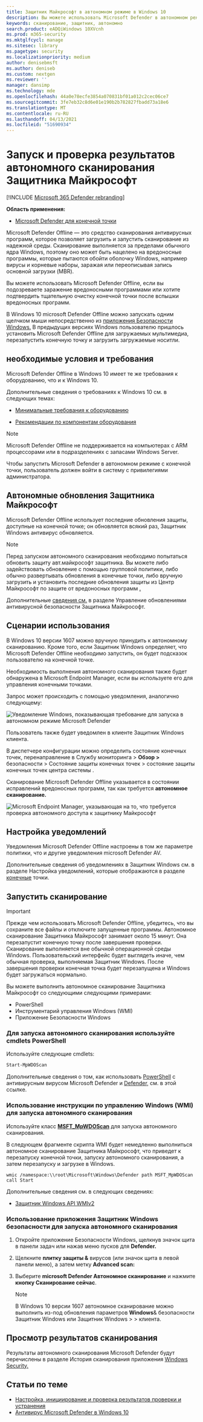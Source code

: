 ```yaml
---
title: Защитник Майкрософт в автономном режиме в Windows 10
description: Вы можете использовать Microsoft Defender в автономном режиме прямо из Защитник Windows антивирусного приложения. Вы также можете управлять развертываемой сетью.
keywords: сканирование, защитник, автономно
search.product: eADQiWindows 10XVcnh
ms.prod: m365-security
ms.mktglfcycl: manage
ms.sitesec: library
ms.pagetype: security
ms.localizationpriority: medium
author: denisebmsft
ms.author: deniseb
ms.custom: nextgen
ms.reviewer: ''
manager: dansimp
ms.technology: mde
ms.openlocfilehash: 44a0e78ecfe3854a070831bf01a012c2cec06ce7
ms.sourcegitcommit: 3fe7eb32c8d6e01e190b2b782827fbadd73a18e6
ms.translationtype: MT
ms.contentlocale: ru-RU
ms.lasthandoff: 04/13/2021
ms.locfileid: "51690934"
---
```

# <a name="run-and-review-the-results-of-a-microsoft-defender-offline-scan"></a>Запуск и проверка результатов автономного сканирования Защитника Майкрософт

[!INCLUDE [Microsoft 365 Defender rebranding](../../includes/microsoft-defender.md)]


**Область применения:**

- [Microsoft Defender для конечной точки](/microsoft-365/security/defender-endpoint/)

Microsoft Defender Offline — это средство сканирования антивирусных программ, которое позволяет загрузить и запустить сканирование из надежной среды. Сканирование выполняется за пределами обычного ядра Windows, поэтому оно может быть нацелено на вредоносные программы, которые пытаются обойти оболочку Windows, например вирусы и корневые наборы, заражая или переописывая запись основной загрузки (MBR).

Вы можете использовать Microsoft Defender Offline, если вы подозреваете заражение вредоносными программами или хотите подтвердить тщательную очистку конечной точки после вспышки вредоносных программ.

В Windows 10 microsoft Defender Offline можно запускать одним щелчком мыши непосредственно из [приложения Безопасности Windows.](microsoft-defender-security-center-antivirus.md) В предыдущих версиях Windows пользователю пришлось установить Microsoft Defender Offline для загружаемых мультимедиа, перезапустить конечную точку и загрузить загружаемые носитли.

## <a name="prerequisites-and-requirements"></a>необходимые условия и требования

Microsoft Defender Offline в Windows 10 имеет те же требования к оборудованию, что и к Windows 10. 

Дополнительные сведения о требованиях к Windows 10 см. в следующих темах:

- [Минимальные требования к оборудованию](/windows-hardware/design/minimum/minimum-hardware-requirements-overview)

- [Рекомендации по компонентам оборудования](/windows-hardware/design/component-guidelines/components)

> [!NOTE]
> Microsoft Defender Offline не поддерживается на компьютерах с ARM процессорами или в подразделениях с запасами Windows Server.

Чтобы запустить Microsoft Defender в автономном режиме с конечной точки, пользователь должен войти в систему с привилегиями администратора.
 
## <a name="microsoft-defender-offline-updates"></a>Автономные обновления Защитника Майкрософт

Microsoft Defender Offline использует последние обновления защиты, доступные на конечной точке; он обновляется всякий раз, Защитник Windows антивирус обновляется. 

> [!NOTE]
> Перед запуском автономного сканирования необходимо попытаться обновить защиту авт.майкрософт защитника. Вы можете либо задействовать обновление с помощью групповой политики, либо обычно развертывать обновления в конечные точки, либо вручную загрузить и установить последние обновления защиты из Центр Майкрософт по защите от вредоносных программ [.](https://www.microsoft.com/security/portal/definitions/adl.aspx)

Дополнительные [сведения см.](manage-protection-updates-microsoft-defender-antivirus.md) в разделе Управление обновлениями антивирусной безопасности Защитника Майкрософт.

## <a name="usage-scenarios"></a>Сценарии использования

В Windows 10 версии 1607 можно вручную принудить к автономному сканированию. Кроме того, если Защитник Windows определяет, что Microsoft Defender Offline необходимо запустить, он будет подсказок пользователю на конечной точке. 

Необходимость выполнения автономного сканирования также будет обнаружена в Microsoft Endpoint Manager, если вы используете его для управления конечными точками.

Запрос может происходить с помощью уведомления, аналогично следующему:

![Уведомление Windows, показывающая требование для запуска в автономном режиме Microsoft Defender](images/defender/notification.png)

Пользователь также будет уведомлен в клиенте Защитник Windows клиента.

В диспетчере конфигурации можно определить состояние конечных точек, перенаправление в Службу мониторинга > **Обзор >** безопасности > Состояние защиты конечных точек > состояние защиты конечных точек центра системы . 

Сканирование Microsoft Defender Offline указывается в состоянии исправлений вредоносных программ, так как требуется **автономное сканирование.** 

![Microsoft Endpoint Manager, указывающая на то, что требуется проверка автономного доступа к защитнику Майкрософт](images/defender/sccm-wdo.png)

## <a name="configure-notifications"></a>Настройка уведомлений

Уведомления Microsoft Defender Offline настроены в том же параметре политики, что и другие уведомления microsoft Defender AV.

Дополнительные сведения об уведомлениях в Защитник Windows см. в разделе Настройка уведомлений, которые отображаются в разделе [конечные](configure-notifications-microsoft-defender-antivirus.md) точки.

## <a name="run-a-scan"></a>Запустить сканирование 

> [!IMPORTANT]
> Прежде чем использовать Microsoft Defender Offline, убедитесь, что вы сохраните все файлы и отключите запущенные программы. Автономное сканирование Защитника Майкрософт занимает около 15 минут. Она перезапустит конечную точку после завершения проверки. Сканирование выполняется вне обычной операционной среды Windows. Пользовательский интерфейс будет выглядеть иначе, чем обычная проверка, выполняемая Защитник Windows. После завершения проверки конечная точка будет перезапущена и Windows будет загружаться нормально.

Вы можете выполнить автономное сканирование Защитника Майкрософт со следующими следующими примерами:

- PowerShell
- Инструментарий управления Windows (WMI)
- Приложение Безопасности Windows



### <a name="use-powershell-cmdlets-to-run-an-offline-scan"></a>Для запуска автономного сканирования используйте cmdlets PowerShell

Используйте следующие cmdlets:

```PowerShell
Start-MpWDOScan
```

Дополнительные сведения о том, как использовать [PowerShell](use-powershell-cmdlets-microsoft-defender-antivirus.md) с антивирусным вирусом Microsoft Defender и [Defender,](/powershell/module/defender/) см. в этой ссылке.

### <a name="use-windows-management-instruction-wmi-to-run-an-offline-scan"></a>Использование инструкции по управлению Windows (WMI) для запуска автономного сканирования

Используйте класс [**MSFT_MpWDOScan**](/previous-versions/windows/desktop/legacy/dn455323(v=vs.85)) для запуска автономного сканирования.

В следующем фрагменте скрипта WMI будет немедленно выполниться автономное сканирование Защитника Майкрософт, что приведет к перезапуску конечной точки, запуску автономного сканирования, а затем перезапуску и загрузке в Windows.

```console
wmic /namespace:\\root\Microsoft\Windows\Defender path MSFT_MpWDOScan call Start 
```

Дополнительные сведения см. в следующих сведениях:
- [Защитник Windows API WMIv2](/previous-versions/windows/desktop/defender/windows-defender-wmiv2-apis-portal)


### <a name="use-the-windows-defender-security-app-to-run-an-offline-scan"></a>Использование приложения Защитник Windows безопасности для запуска автономного сканирования

1. Откройте приложение Безопасности Windows, щелкнув значок щита в панели задач или нажав меню пусков для **Defender.**

2. Щелкните **плитку защиты &** вирусов (или значок щита в левой панели меню), а затем метку **Advanced scan:**
    
3. Выберите **microsoft Defender Автономное сканирование** и нажмите **кнопку Сканирование сейчас**.

    > [!NOTE]
    > В Windows 10 версии 1607 автономное сканирование можно выполнить из-под обновления параметров **Windows**& безопасности Защитник Windows или Защитник Windows  >    >   клиента.


## <a name="review-scan-results"></a>Просмотр результатов сканирования

Результаты автономного сканирования Microsoft Defender будут перечислены в разделе История сканирования приложения [Windows Security.](microsoft-defender-security-center-antivirus.md) 


## <a name="related-articles"></a>Статьи по теме

- [Настройка, инициирование и проверка результатов проверки и устранения](customize-run-review-remediate-scans-microsoft-defender-antivirus.md)
- [Антивирус Microsoft Defender в Windows 10](microsoft-defender-antivirus-in-windows-10.md)